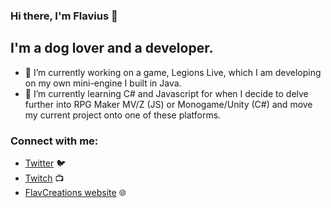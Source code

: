 ### Hi there, I'm Flavius 👋

## I'm a dog lover and a developer.
- 🔭 I’m currently working on a game, Legions Live, which I am developing on my own mini-engine I built in Java. 
- 🌱 I’m currently learning C# and Javascript for when I decide to delve further into RPG Maker MV/Z (JS) or Monogame/Unity (C#) and move my current project onto one of these platforms.

### Connect with me:

- [Twitter](http://twitter.com/flavcreations) :bird:
- [Twitch](http://twitch.tv/FlavCreations) 📺  
- [FlavCreations website](https://flavcreations.com) 🌐

